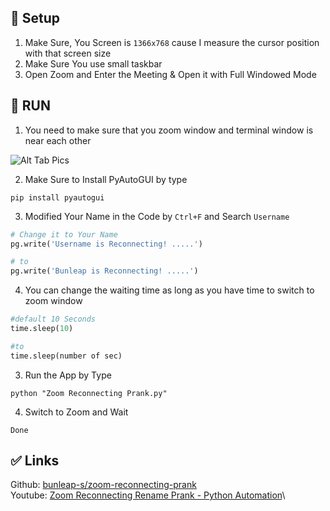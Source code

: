 ## 🔨 Setup
1. Make Sure, You Screen is `1366x768` cause I measure the cursor position with that screen size
2. Make Sure You use small taskbar
3. Open Zoom and Enter the Meeting & Open it with Full Windowed Mode

## 🏃 RUN
1. You need to make sure that you zoom window and terminal window is near each other 

![Alt Tab Pics](https://i.imgur.com/PQeazgd.png)

2. Make Sure to Install PyAutoGUI by type
```
pip install pyautogui
```
3. Modified Your Name in the Code by `Ctrl+F` and Search `Username`
```python
# Change it to Your Name
pg.write('Username is Reconnecting! .....')

# to
pg.write('Bunleap is Reconnecting! .....')
```
4. You can change the waiting time as long as you have time to switch to zoom window
```python
#default 10 Seconds
time.sleep(10)

#to
time.sleep(number of sec)
```
3. Run the App by Type
```
python "Zoom Reconnecting Prank.py"
```
4. Switch to Zoom and Wait
```
Done
```

## ✅ Links
Github: [bunleap-s/zoom-reconnecting-prank](https://github.com/bunleap-s/zoom-reconnecting-prank)\
Youtube: [Zoom Reconnecting Rename Prank - Python Automation](https://youtu.be/3uqrQYfwgys)\
